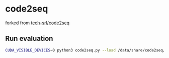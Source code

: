 # code2seq
forked from [tech-srl/code2seq](https://github.com/tech-srl/code2seq)


## Run evaluation
```bash
CUDA_VISIBLE_DEVICES=0 python3 code2seq.py --load /data/share/code2seq/models/java-large-model/model_iter52.release --test /data/share/ml4se/data/mutation/code2seq/java_small_operand-order_original.test.c2s
```

